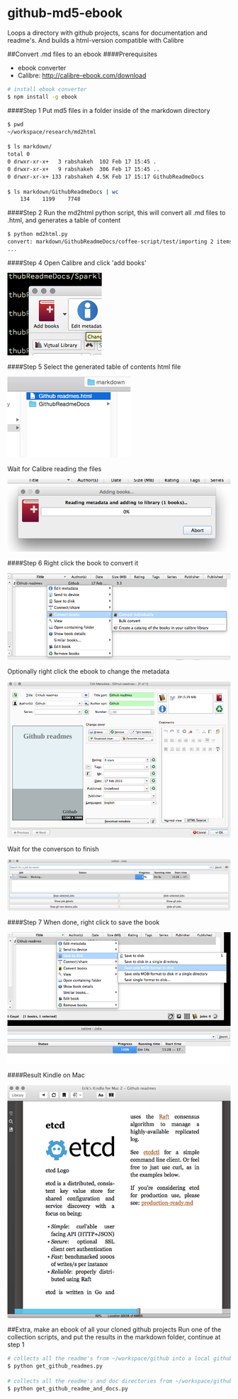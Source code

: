 # github-md5-ebook
Loops a directory with github projects, scans for documentation and readme's. And builds a html-version compatible with Calibre

##Convert .md files to an ebook
####Prerequisites
* ebook converter
* Calibre: http://calibre-ebook.com/download

```bash
# install ebook converter
$ npm install -g ebook
```

####Step 1
Put md5 files in a folder inside of the markdown directory

```bash
$ pwd
~/workspace/research/md2html

$ ls markdown/
total 0
0 drwxr-xr-x+   3 rabshakeh  102 Feb 17 15:45 .
0 drwxr-xr-x+   9 rabshakeh  306 Feb 17 15:45 ..
0 drwxr-xr-x+ 133 rabshakeh 4.5K Feb 17 15:17 GithubReadmeDocs

$ ls markdown/GithubReadmeDocs | wc
    134    1199    7748
```

####Step 2
Run the md2html python script, this will convert all .md files to .html, and generates a table of content

```bash
$ python md2html.py
convert: markdown/GithubReadmeDocs/coffee-script/test/importing 2 items
...
```

####Step 4
Open Calibre and click 'add books' 

![addbooks](resources/addbooks.png)

####Step 5
Select the generated table of contents html file

![toc](resources/toc.png)

Wait for Calibre reading the files

![reading](resources/reading.png)

####Step 6
Right click the book to convert it

![rightclickconvert](resources/rightclickconvert.png)

Optionally right click the ebook to change the metadata

![changemetadata](resources/changemetadata.png)

Wait for the converson to finish

![working](resources/working.png)

####Step 7
When done, right click to save the book

![savebook](resources/savebook.png)

####Result
Kindle on Mac

![kindle](resources/kindle.png)


##Extra, make an ebook of all your cloned github projects
Run one of the collection scripts, and put the results in the markdown folder, continue at step 1

```bash
# collects all the readme's from ~/workspace/github into a local github directory
$ python get_github_readmes.py

# collects all the readme's and doc directories from ~/workspace/github into a local github directory
$ python get_github_readme_and_docs.py
```




